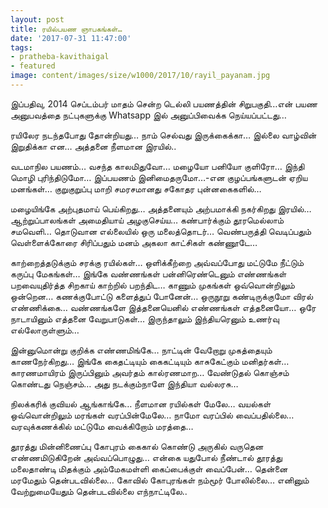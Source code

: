 ```yaml
---
layout: post
title: ரயில்பயண ஞாபகங்கள்…
date: '2017-07-31 11:47:00'
tags:
- pratheba-kavithaigal
- featured
image: content/images/size/w1000/2017/10/rayil_payanam.jpg
---
```


இப்பதிவு, 2014 செப்டம்பர் மாதம் சென்ற டெல்லி பயணத்தின் சிறுபகுதி…என் பயண அனுபவத்தை நட்புகளுக்கு Whatsapp இல் அனுப்பிவைக்க நெய்யப்பட்டது…

ரயிலேர நடந்தபோது தோன்றியது…
நாம் செல்வது இருக்கைக்கா…
இல்லை வாழ்வின் இறுதிக்கா என…
அத்தனை நீளமான இரயில்..

வடமாநில பயணம்… வசந்த காலமிதுவோ…
மழையோ பனியோ குளிரோ…
இந்தி மொழி புரிந்திடுமோ…
இப்பயணம் இனிமைதருமோ…-என
குழப்பங்களுடன் ஏறிய மனங்கள்…
குறுகுறுப்பு மாறி சமரசமானது சகோதர புன்னகைகளில்…

மழையிங்கே அற்புதமாய் பெய்கிறது…
அத்தனையும் அற்பமாக்கி நகர்கிறது இரயில்…
ஆற்றுப்பாலங்கள் அமைதியாய் அழகுசெய்ய…
கண்பார்க்கும் தூரமெல்லாம் சமவெளி…
தொடுவான எல்லையில் ஒரு மலைத்தொடர்…
வெண்பருத்தி வெடிப்பதும் வெள்ளைக்கோரை சிரிப்பதும்
மனம் அகலா காட்சிகள் கண்ணூடே…

காற்றைத்தடுக்கும் சரக்கு ரயில்கள்…
ஒளிக்கீற்றை அவ்வப்போது மட்டுமே நீட்டும் கருப்பு மேகங்கள்…
இங்கே வண்ணங்கள் பன்னிரெண்டெனும் எண்ணங்கள்
பறவையுதிர்த்த சிறகாய் காற்றில் பறந்திட…
காணும் முகங்கள் ஒவ்வொன்றிலும் ஒன்றென…
கணக்குபோட்டு களைத்துப் போனேன்…
ஒருநூறு  கண்டிருக்குமோ விரல் எண்ணிக்கை…
வண்ணங்களே இத்தனையெனில் எண்ணங்கள்  எத்தனையோ…
ஒரே நாடாயினும் எத்தனை வேறுபாடுகள்…
இருந்தாலும் இந்தியரெனும் உணர்வு எல்லோருள்ளும்…

இன்னுமொன்று குறிக்க எண்ணமிங்கே…
நாட்டின் வேறோறு முகத்தையும் காணநேர்கிறது…
இங்கே கைதட்டியும் கைகட்டியும் காசுகேட்கும் மனிதர்கள்…
காரணமாயிரம் இருப்பினும் அவர்தம் கால்ரணமாற…
வேண்டுதல் கொஞ்சம் கொண்டது நெஞ்சம்…
அது நடக்கும்நாளே இந்தியா வல்லரசு…

நிலக்கரிக் குவியல் ஆங்காங்கே…
நீளமான ரயில்கள் மேலே…
வயல்கள் ஒவ்வொன்றிலும் மரங்கள் வரப்பின்மேலே…
நாமோ வரப்பில் வைப்பதில்லை…
வரவுக்கணக்கில் மட்டுமே வைக்கிறோம் மரத்தை…

தூரத்து மின்னிணைப்பு கோபுரம்
கைகால் கொண்டு அருகில் வருதென
எண்ணமிடுகிறேன் அவ்வப்பொழுது…
என்கை யதுபோல் நீண்டால்
தூரத்து மலைதாண்டி மிதக்கும்
அம்மேகமள்ளி கைப்பைக்குள் வைப்பேன்…
தென்னை மரமேதும் தென்படவில்லை…
கோவில் கோபுரங்கள் நம்மூர் போலில்லை…
எனினும் வேற்றுமையேதும் தென்படவில்லை எந்நாட்டிலே..